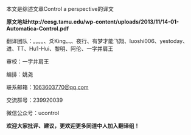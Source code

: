 
本文是综述文章Control a perspective的译文

**原文地址http://cesg.tamu.edu/wp-content/uploads/2013/11/14-01-Automatica-Control.pdf**

翻译团队：。。。。、爻King灬、夜行、有梦才能飞翔、luoshi006、yestoday、进、TT、Hu1-Hui、黎明、阿伦、一字并肩王

审校：一字并肩王

编排：姚尧

联系邮箱：1063603770@qq.com

交流群号：239920039

微信公众号：ucontrol

**欢迎大家批评、建议，更欢迎更多同道中人加入翻译组！**
